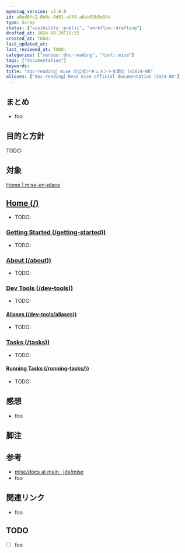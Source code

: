 ```yaml
---
mymetag_version: v3.0.0
id: a0ed0fc2-0b0c-4d01-aff0-a6da03b5e54d
type: Scrap
status: ["visibility::public", "workflow::drafting"]
drafted_at: 2024-08-29T18:32
created_at: TODO:
last_updated_at:
last_reviewed_at: TODO:
categories: ["series::doc-reading", "tool::mise"]
tags: ["documentation"]
keywords:
title: "doc-reading］mise の公式ドキュメントを読む（v2024-08"
aliases: ["doc-reading］Read mise official documentation（2024-08"]
---
```


## まとめ

- foo

## 目的と方針

TODO:
<!-- 
See: [doc-reading］doc-reading シリーズのテキストを書く目的・方針（v2024-08](./72b2608e-8b0f-4ccd-a366-9093a8d48f2a.md)
- 読んでわからなかったところは素直にわからないと書く
- 読み飛ばしも全然OK。全部読む必要はない
- なにか一つでも得るものがあれば勝ちの精神で読む
-->

## 対象

[Home | mise-en-place](https://mise.jdx.dev/)

## [Home (/)](https://mise.jdx.dev/)

- TODO:

### [Getting Started (/getting-started))](https://mise.jdx.dev/getting-started.html)

- TODO:

### [About (/about))](https://mise.jdx.dev/about.html)

- TODO:

### [Dev Tools (/dev-tools))](https://mise.jdx.dev/dev-tools.html)

- TODO:

#### [Aliases (/dev-tools/aliases))](https://mise.jdx.dev/dev-tools/aliases.html)

- TODO:

### [Tasks (/tasks))](https://mise.jdx.dev/tasks.html)

- TODO:

#### [Running Tasks (/running-tasks/))](https://mise.jdx.dev/running-tasks/.html)

- TODO:

## 感想

- foo

## 脚注

[^1]: foobarbaz

## 参考

- [mise/docs at main · jdx/mise](https://github.com/jdx/mise/tree/14bab0e3a670384507b0caa36b145ab81e0f88b6/docs)
- foo

## 関連リンク

- foo

## TODO

- [ ] foo
